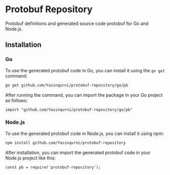 # Protobuf Repository

Protobuf definitions and generated source code protobuf for Go and Node.js.

## Installation

### Go
To use the generated protobuf code in Go, you can install it using the `go get` command:

```bash
go get github.com/Yasinqurni/protobuf-repository/go/pb
```

After running the command, you can import the package in your Go project as follows:
```
import "github.com/Yasinqurni/protobuf-repository/go/pb"
```

### Node.js
To use the generated protobuf code in Node.js, you can install it using npm:
```bash
npm install github.com/Yasinqurni/protobuf-repository
```

After installation, you can import the generated protobuf code in your Node.js project like this:
```
const pb = require('protobuf-repository');
```